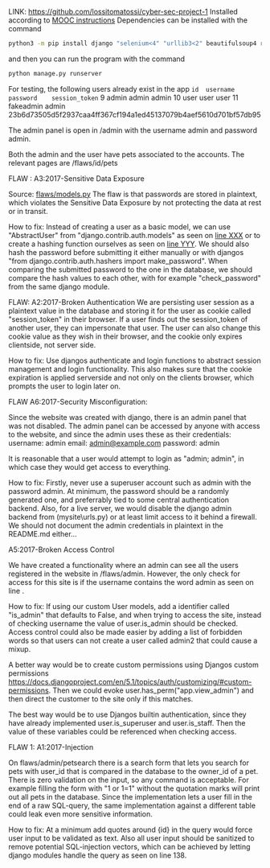 LINK: https://github.com/lossitomatossi/cyber-sec-project-1
Installed according to [MOOC instructions](https://cybersecuritybase.mooc.fi/installation-guide)
Dependencies can be installed with the command

```bash
python3 -m pip install django "selenium<4" "urllib3<2" beautifulsoup4 requests
```

and then you can run the program with the command

```bash
python manage.py runserver
```

For testing, the following users already exist in the app
`id  username   password    session_token`
9	admin	admin	admin
10  user	user	user
11	fakeadmin	admin	23b6d73505d5f2937caa4ff367cf194a1ed45137079b4aef5610d701bf57db95

The admin panel is open in /admin with the username admin and password admin.

Both the admin and the user have pets associated to the accounts. The relevant pages are /flaws/id/pets

FLAW : A3:2017-Sensitive Data Exposure

Source: [flaws/models.py](flaws\models.py)
The flaw is that passwords are stored in plaintext, which violates the Sensitive Data Exposure by not protecting the data at rest or in transit.

How to fix: Instead of creating a user as a basic model, we can use "AbstractUser" from "django.contrib.auth.models" as seen on [line XXX](github.com) or to create a hashing function ourselves as seen on [line YYY](github.com). We should also hash the password before submitting it either manually or with djangos "from django.contrib.auth.hashers import make_password". When comparing the submitted password to the one in the database, we should compare the hash values to each other, with for example "check_password" from the same django module.

FLAW: A2:2017-Broken Authentication
We are persisting user session as a plaintext value in the database and storing it for the user as cookie called "session_token" in their browser. If a user finds out the session_token of another user, they can impersonate that user. The user can also change this cookie value as they wish in their browser, and the cookie only expires clientside, not server side.

How to fix: Use djangos authenticate and login functions to abstract session management and login functionality. This also makes sure that the cookie expiration is applied serverside and not only on the clients browser, which prompts the user to login later on.


FLAW A6:2017-Security Misconfiguration:

Since the website was created with django, there is an admin panel that was not disabled. The admin panel can be accessed by anyone with access to the website, and since the admin uses these as their credentials:
username: admin
email: admin@example.com
password: admin

It is reasonable that a user would attempt to login as "admin; admin", in which case they would get access to everything.

How to fix: Firstly, never use a superuser account such as admin with the password admin. At minimum, the password should be a randomly generated one, and preferrably tied to some central authentication backend. Also, for a live server, we would disable the django admin backend from (mysite\urls.py) or at least limit access to it behind a firewall. We should not document the admin credentials in plaintext in the README.md either...

A5:2017-Broken Access Control

We have created a functionality where an admin can see all the users registered in the website in /flaws/admin. However, the only check for access for this site is if the username contains the word admin as seen on line [](github.com).

How to fix: If using our custom User models, add a identifier called "is_admin" that defaults to False, and when trying to access the site, instead of checking username the value of user.is_admin should be checked. Access control could also be made easier by adding a list of forbidden words so that users can not create a user called admin2 that could cause a mixup.

A better way would be to create custom permissions using Djangos custom permissions https://docs.djangoproject.com/en/5.1/topics/auth/customizing/#custom-permissions. Then we could evoke user.has_perm("app.view_admin") and then direct the customer to the site only if this matches.

The best way would be to use Djangos builtin authentication, since they have already implemented user.is_superuser and user.is_staff. Then the value of these variables could be referenced when checking access.

FLAW 1: A1:2017-Injection

On flaws/admin/petsearch there is a search form that lets you search for pets with user_id that is compared in the database to the owner_id of a pet. There is zero validation on the input, so any command is acceptable. For example filling the form with "1 or 1=1" without the quotation marks will print out all pets in the database. Since the implementation lets a user fill in the end of a raw SQL-query, the same implementation against a different table could leak even more sensitive information.

How to fix: At a minimum add quotes around {id} in the query would force user input to be validated as text. Also all user input should be sanitized to remove potential SQL-injection vectors, which can be achieved by letting django modules handle the query as seen on line 138.